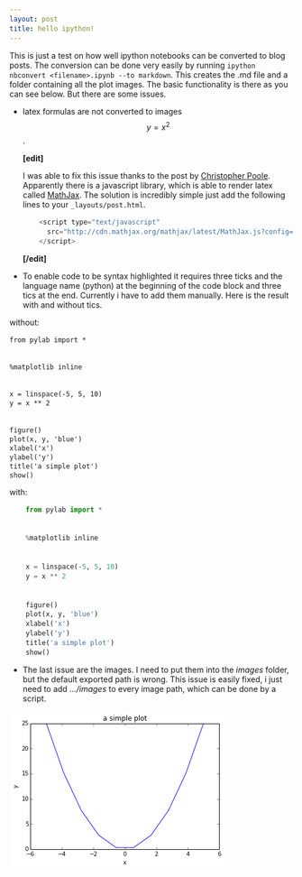 ```yaml
---
layout: post
title: hello ipython!
---
```


This is just a test on how well ipython notebooks can be converted to blog posts. 
The conversion can be done very easily by running
`ipython nbconvert <filename>.ipynb --to markdown`. 
This creates the .md file and a folder containing all the plot images. The basic functionality is there as you can see below. But there are some issues. 

* latex formulas are not converted to images $$ y = x^2 $$. 

  **\[edit\]**
  
  I was able to fix this issue thanks to the post by [Christopher Poole](http://christopherpoole.github.io/using-mathjax-on-github-pages/). Apparently there is a javascript library, which is able to render latex called [MathJax](https://www.mathjax.org/). The solution is incredibly simple just add the following lines to your `_layouts/post.html`.
  
  ```javascript
      <script type="text/javascript"
        src="http://cdn.mathjax.org/mathjax/latest/MathJax.js?config=TeX-AMS-MML_HTMLorMML">
      </script>
  ```
  
  **\[/edit\]**
  
* To enable code to be syntax highlighted it requires three ticks and the language name (python) at the beginning of the code block and three tics at the end. Currently i have to add them manually. Here is the result with and without tics.

without:

    from pylab import *


    %matplotlib inline


    x = linspace(-5, 5, 10)
    y = x ** 2


    figure()
    plot(x, y, 'blue')
    xlabel('x')
    ylabel('y')
    title('a simple plot')
    show()

with:

```python
    from pylab import *


    %matplotlib inline


    x = linspace(-5, 5, 10)
    y = x ** 2


    figure()
    plot(x, y, 'blue')
    xlabel('x')
    ylabel('y')
    title('a simple plot')
    show()
```

* The last issue are the images. I need to put them into the *images* folder, but the default exported path is wrong. This issue is easily fixed, i just need to add *.../images* to every image path, which can be done by a script.

![png](../images/2015-11-04-HelloIPython_files/2015-11-04-HelloIPython_4_0.png)



    
